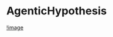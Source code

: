 # AgenticHypothesis

[!image](https://github.com/adibgpt/AgenticHypothesis/blob/1fc6e5614e4a3bb5ab2d0fcb9c0575be361d2284/images/Exploring%20Scientific%20Hypothesis%20Generation%20with%20Mamba.png) 

